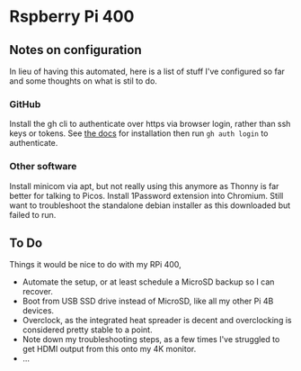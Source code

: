 # Rspberry Pi 400

## Notes on configuration

In lieu of having this automated, here is a list of stuff I've configured so far and some thoughts on what is stil to do.

### GitHub

Install the gh cli to authenticate over https via browser login, rather than ssh keys or tokens. See [the docs](https://github.com/cli/cli/blob/trunk/docs/install_linux.md) for installation then run `gh auth login` to authenticate.

### Other software

Install minicom via apt, but not really using this anymore as Thonny is far better for talking to Picos.
Install 1Password extension into Chromium. Still want to troubleshoot the standalone debian installer as this downloaded but failed to run. 

## To Do

Things it would be nice to do with my RPi 400,

* Automate the setup, or at least schedule a MicroSD backup so I can recover.
* Boot from USB SSD drive instead of MicroSD, like all my other Pi 4B devices.
* Overclock, as the integrated heat spreader is decent and overclocking is considered pretty stable to a point.
* Note down my troubleshooting steps, as a few times I've struggled to get HDMI output from this onto my 4K monitor.
* ...
